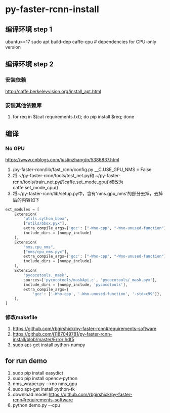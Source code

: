 # py-faster-rcnn-install
## 编译环境 step 1 
ubuntu>=17 sudo apt build-dep caffe-cpu    # dependencies for CPU-only version
##  编译环境 step 2
### 安装依赖
http://caffe.berkeleyvision.org/install_apt.html
### 安装其他依赖库
1. for req in $(cat requirements.txt); do pip install $req; done
## 编译
### No GPU
https://www.cnblogs.com/justinzhang/p/5386837.html
1. /py-faster-rcnn/lib/fast_rcnn/config.py
    __C.USE_GPU_NMS = False
2. 将 ~/py-faster-rcnn/tools/test_net.py和 ~/py-faster-rcnn/tools/train_net.py的caffe.set_mode_gpu()修改为caffe.set_mode_cpu()
3. 将~/py-faster-rcnn/lib/setup.py中，含有'nms.gpu_nms’的部分去掉，去掉后的内容如下
```python
ext_modules = [
    Extension(
        "utils.cython_bbox",
        ["utils/bbox.pyx"],
        extra_compile_args={'gcc': ["-Wno-cpp", "-Wno-unused-function"]},
        include_dirs = [numpy_include]
    ),
    Extension(
        "nms.cpu_nms",
        ["nms/cpu_nms.pyx"],
        extra_compile_args={'gcc': ["-Wno-cpp", "-Wno-unused-function"]},
        include_dirs = [numpy_include]
    ),
    Extension(
        'pycocotools._mask',
        sources=['pycocotools/maskApi.c', 'pycocotools/_mask.pyx'],
        include_dirs = [numpy_include, 'pycocotools'],
        extra_compile_args={
            'gcc': ['-Wno-cpp', '-Wno-unused-function', '-std=c99']},
    ),
]
```
### 修改makefile
1. https://github.com/rbgirshick/py-faster-rcnn#requirements-software
2. https://github.com/j1187049781/py-faster-rcnn-install/blob/master/Error:hdf5
3. sudo apt-get install python-numpy
## for run demo
1. sudo pip install easydict
2. sudo pip install opencv-python
3. nms_wraper.py -->no nms_gpu
4. sudo apt-get install python-tk
5. download model  https://github.com/rbgirshick/py-faster-rcnn#requirements-software
6. python demo.py --cpu
